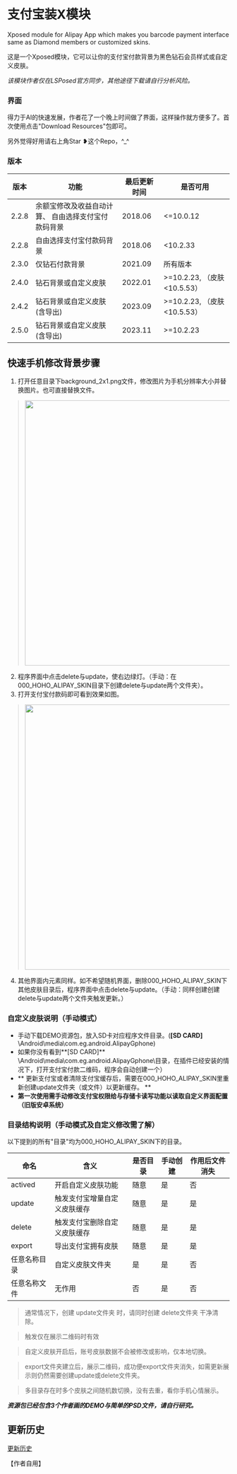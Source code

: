 # 支付宝装X模块

Xposed module for Alipay App which makes you barcode payment interface same as Diamond members or
customized skins.

这是一个Xposed模块，它可以让你的支付宝付款背景为黑色钻石会员样式或自定义皮肤。

*该模块作者仅在LSPosed官方同步，其他途径下载请自行分析风险。*

### 界面

得力于AI的快速发展，作者花了一个晚上时间做了界面，这样操作就方便多了。首次使用点击"Download Resources"包即可。

另外觉得好用请右上角Star ❥这个Repo，^_^

### 版本

| 版本  | 功能                                                | 最后更新时间 | 是否可用                    |
| ----- | --------------------------------------------------- | ------------ | --------------------------- |
| 2.2.8 | 余额宝修改及收益自动计算、 自由选择支付宝付款码背景 | 2018.06      | <=10.0.12                   |
| 2.2.8 | 自由选择支付宝付款码背景                            | 2018.06      | <10.2.33                    |
| 2.3.0 | 仅钻石付款背景                                      | 2021.09      | 所有版本                    |
| 2.4.0 | 钻石背景或自定义皮肤                                | 2022.01      | >=10.2.23, （皮肤<10.5.53） |
| 2.4.2 | 钻石背景或自定义皮肤(含导出)                        | 2023.09      | >=10.2.23, （皮肤<10.5.53） |
| 2.5.0 | 钻石背景或自定义皮肤(含导出)                        | 2023.11      | >=10.2.23                   |

## 快速手机修改背景步骤

1. 打开任意目录下background_2x1.png文件，修改图片为手机分辨率大小并替换图片。也可直接替换文件。

> <img src="https://raw.githubusercontent.com/nov30th/AlipayHighHeadsomeRichAndroid/master/images/ps_bg.png" height="600" />

2. 程序界面中点击delete与update，使右边绿灯。（手动：在000_HOHO_ALIPAY_SKIN目录下创建delete与update两个文件夹）。
3. 打开支付宝付款码即可看到效果如图。

> <img src="https://raw.githubusercontent.com/nov30th/AlipayHighHeadsomeRichAndroid/master/images/final_code.png" height="600" />

4. 其他界面内元素同样。如不希望随机界面，删除000_HOHO_ALIPAY_SKIN下其他皮肤目录后，程序界面中点击delete与update。（手动：同样创建创建delete与update两个文件夹触发更新。）

### 自定义皮肤说明（手动模式）

- 手动下载DEMO资源包，放入SD卡对应程序文件目录。(**[SD CARD]**
  \Android\media\com.eg.android.AlipayGphone\)
- 如果你没有看到**[SD CARD]**
  \Android\media\com.eg.android.AlipayGphone\目录，在插件已经安装的情况下，打开支付宝付款二维码，程序会自动创建一个）
- **
  更新支付宝或者清除支付宝缓存后，需要在000_HOHO_ALIPAY_SKIN里重新创建update文件夹（或文件）以更新缓存。  **
- **第一次使用需手动修改支付宝权限给与存储卡读写功能以读取自定义界面配置（旧版安卓系统）**

### 目录结构说明（手动模式及自定义修改需了解）

以下提到的所有"目录"均为000_HOHO_ALIPAY_SKIN下的目录。

| 命名         | 含义                         | 是否目录 | 手动创建 | 作用后文件消失 |
| ------------ | ---------------------------- | -------- | -------- | -------------- |
| actived      | 开启自定义皮肤功能           | 随意     | 是       | 否             |
| update       | 触发支付宝增量自定义皮肤缓存 | 随意     | 是       | 是             |
| delete       | 触发支付宝删除自定义皮肤缓存 | 随意     | 是       | 是             |
| export       | 导出支付宝拥有皮肤           | 随意     | 是       | 是             |
| 任意名称目录 | 自定义皮肤文件夹             | 是       | 是       | 否             |
| 任意名称文件 | 无作用                       | 否       | 是       | 否             |

> 通常情况下，创建 update文件夹 时，请同时创建 delete文件夹 干净清除。

> 触发仅在展示二维码时有效

> 自定义皮肤开启后，账号皮肤数据不会被修改或影响，仅本地切换。

> export文件夹建立后，展示二维码，成功便export文件夹消失，如需更新展示则仍然需要创建update或delete文件夹。

> 多目录存在时多个皮肤之间随机数切换，没有去重，看你手机心情展示。

***资源包已经包含3个作者画的DEMO与简单的PSD文件，请自行研究。***

## 更新历史

[更新历史](Updates.md)

【作者自用】
